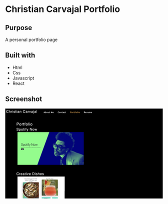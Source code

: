 # Christian Carvajal Portfolio

## Purpose
A personal portfolio page

## Built with
* Html
* Css
* Javascript
* React

## Screenshot
![html](src/assets/images/screenshot.png)